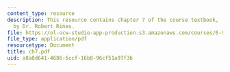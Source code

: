 ```yaml
---
content_type: resource
description: This resource contains chapter 7 of the course textbook, 'Create or Perish',
  by Dr. Robert Rines.
file: https://ol-ocw-studio-app-production.s3.amazonaws.com/courses/6-901-inventions-and-patents-fall-2005/a8a8d64146866ccf16b896cf51a97f36_ch7.pdf
file_type: application/pdf
resourcetype: Document
title: ch7.pdf
uid: a8a8d641-4686-6ccf-16b8-96cf51a97f36
---
```

